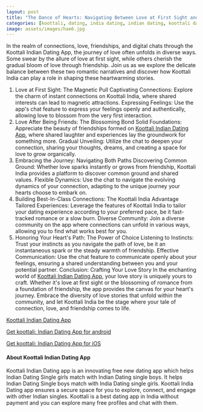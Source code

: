 ```yaml
---
layout: post
title: "The Dance of Hearts: Navigating Between Love at First Sight and the Beauty of Friendship with Koottali India"
categories: [koottali, dating, india dating, indian dating, koottali dating app]
image: assets/images/hae6.jpg
---
```



In the realm of connections, love, friendships, and digital chats through the Koottali Indian Dating App, the journey of love often unfolds in diverse ways. Some swear by the allure of love at first sight, while others cherish the gradual bloom of love through friendship. Join us as we explore the delicate balance between these two romantic narratives and discover how Koottali India can play a role in shaping these heartwarming stories.

1. Love at First Sight: The Magnetic Pull
Captivating Connections: Explore the charm of instant connections on Koottali India, where shared interests can lead to magnetic attractions.
Expressing Feelings: Use the app's chat feature to express your feelings openly and authentically, allowing love to blossom from the very first interaction.
2. Love After Being Friends: The Blossoming Bond
Solid Foundations: Appreciate the beauty of friendships formed on [Koottali Indian Dating App](https://koottali.com/download), where shared laughter and experiences lay the groundwork for something more.
Gradual Unveiling: Utilize the chat to deepen your connection, sharing your thoughts, dreams, and creating a space for love to grow organically.
3. Embracing the Journey: Navigating Both Paths
Discovering Common Ground: Whether love sparks instantly or grows from friendship, Koottali India provides a platform to discover common ground and shared values.
Flexible Dynamics: Use the chat to navigate the evolving dynamics of your connection, adapting to the unique journey your hearts choose to embark on.
4. Building Best-In-Class Connections: The Koottali India Advantage
Tailored Experiences: Leverage the features of Koottali India to tailor your dating experience according to your preferred pace, be it fast-tracked romance or a slow burn.
Diverse Community: Join a diverse community on the app where connections can unfold in various ways, allowing you to find what works best for you.
5. Honoring Your Heart's Path: The Power of Choice
Listening to Instincts: Trust your instincts as you navigate the path of love, be it an instantaneous spark or the steady warmth of friendship.
Effective Communication: Use the chat feature to communicate openly about your feelings, ensuring a shared understanding between you and your potential partner.
Conclusion: Crafting Your Love Story
In the enchanting world of [Koottali Indian Dating App](https://koottali.com/download), your love story is uniquely yours to craft. Whether it's love at first sight or the blossoming of romance from a foundation of friendship, the app provides the canvas for your heart's journey. Embrace the diversity of love stories that unfold within the community, and let Koottali India be the stage where your tale of connection, love, and friendship comes to life.

[Koottali Indian Dating App](https://koottali.com/download)

[Get koottali: Indian Dating App for android](https://play.google.com/store/apps/details?id=com.koottali.app&hl=en_IN&gl=US)

[Get koottali: Indian Dating App for iOS](https://apps.apple.com/us/app/koottali-connect-with-mallus/id6448742453)

#### About Koottali Indian Dating App

Koottali Indian Dating app is an innovating free new dating app which helps Indian Dating Single girls match with Indian Dating single boys. It helps Indian Dating Single boys match with India Dating single girls. Koottali India Dating app ensures a secure space for you to explore, connect, and engage with other Indian  singles. Koottali is a best dating app in India without payment and you can explore many free profiles and chat with them.
